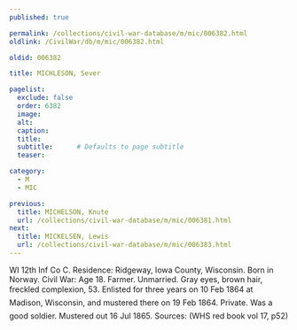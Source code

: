 ```yaml
---
published: true

permalink: /collections/civil-war-database/m/mic/006382.html
oldlink: /CivilWar/db/m/mic/006382.html

oldid: 006382

title: MICHLESON, Sever

pagelist:
  exclude: false
  order: 6382
  image: 
  alt:
  caption:
  title:
  subtitle:      # Defaults to page subtitle
  teaser:

category: 
  - M 
  - MIC

previous:
  title: MICHELSON, Knute
  url: /collections/civil-war-database/m/mic/006381.html  
next:
  title: MICKELSEN, Lewis
  url: /collections/civil-war-database/m/mic/006383.html   
---
```

WI 12th Inf Co C. Residence: Ridgeway, Iowa County, Wisconsin. Born in Norway. Civil War: Age 18. Farmer. Unmarried. Gray eyes, brown hair, freckled complexion, 5&#146;3&#148;. Enlisted for three years on 10 Feb 1864 at Madison, Wisconsin, and mustered there on 19 Feb 1864. Private. &#147;Was a good soldier.&#148; Mustered out 16 Jul 1865. Sources: (WHS red book vol 17, p52)
